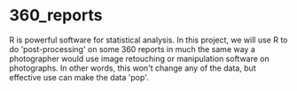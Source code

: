 # 360_reports
R is powerful software for statistical analysis.  In this project, we will use R to do
'post-processing' on some 360 reports in much the same way a photographer would use
image retouching or manipulation software on photographs.  In other words, this won't
change any of the data, but effective use can make the data 'pop'.